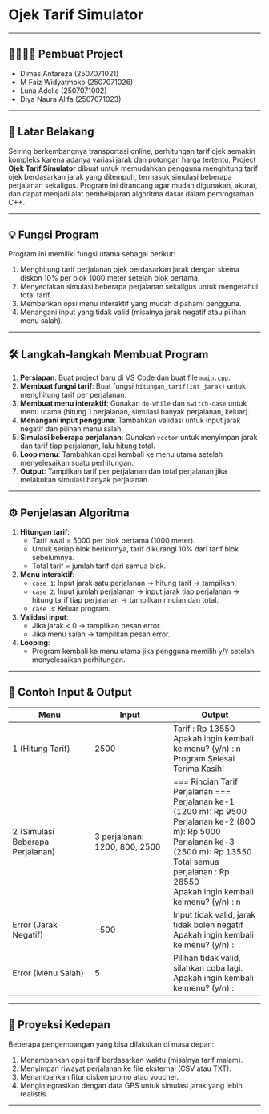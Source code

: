 # Ojek Tarif Simulator

---

## 👨‍💼👩‍💼 Pembuat Project
   - Dimas Antareza 
     (2507071021)
   - M Faiz Widyatmoko 
     (2507071026)
   - Luna Adelia 
     (2507071002)
   - Diya Naura Alifa 
     (2507071023)

---

## 📖 Latar Belakang
Seiring berkembangnya transportasi online, perhitungan tarif ojek semakin kompleks karena adanya variasi jarak dan potongan harga tertentu. Project **Ojek Tarif Simulator** dibuat untuk memudahkan pengguna menghitung tarif ojek berdasarkan jarak yang ditempuh, termasuk simulasi beberapa perjalanan sekaligus. Program ini dirancang agar mudah digunakan, akurat, dan dapat menjadi alat pembelajaran algoritma dasar dalam pemrograman C++.

---

## 💡 Fungsi Program
Program ini memiliki fungsi utama sebagai berikut:
1. Menghitung tarif perjalanan ojek berdasarkan jarak dengan skema diskon 10% per blok 1000 meter setelah blok pertama.
2. Menyediakan simulasi beberapa perjalanan sekaligus untuk mengetahui total tarif.
3. Memberikan opsi menu interaktif yang mudah dipahami pengguna.
4. Menangani input yang tidak valid (misalnya jarak negatif atau pilihan menu salah).

---

## 🛠 Langkah-langkah Membuat Program
1. **Persiapan**: Buat project baru di VS Code dan buat file `main.cpp`.
2. **Membuat fungsi tarif**: Buat fungsi `hitungan_tarif(int jarak)` untuk menghitung tarif per perjalanan.
3. **Membuat menu interaktif**: Gunakan `do-while` dan `switch-case` untuk menu utama (hitung 1 perjalanan, simulasi banyak perjalanan, keluar).
4. **Menangani input pengguna**: Tambahkan validasi untuk input jarak negatif dan pilihan menu salah.
5. **Simulasi beberapa perjalanan**: Gunakan `vector` untuk menyimpan jarak dan tarif tiap perjalanan, lalu hitung total.
6. **Loop menu**: Tambahkan opsi kembali ke menu utama setelah menyelesaikan suatu perhitungan.
7. **Output**: Tampilkan tarif per perjalanan dan total perjalanan jika melakukan simulasi banyak perjalanan.

---

## ⚙️ Penjelasan Algoritma
1. **Hitungan tarif**:
   - Tarif awal = 5000 per blok pertama (1000 meter).
   - Untuk setiap blok berikutnya, tarif dikurangi 10% dari tarif blok sebelumnya.
   - Total tarif = jumlah tarif dari semua blok.
2. **Menu interaktif**:
   - `case 1`: Input jarak satu perjalanan → hitung tarif → tampilkan.
   - `case 2`: Input jumlah perjalanan → input jarak tiap perjalanan → hitung tarif tiap perjalanan → tampilkan rincian dan total.
   - `case 3`: Keluar program.
3. **Validasi input**:
   - Jika jarak < 0 → tampilkan pesan error.
   - Jika menu salah → tampilkan pesan error.
4. **Looping**:
   - Program kembali ke menu utama jika pengguna memilih `y`/`Y` setelah menyelesaikan perhitungan.

---

## 📄 Contoh Input & Output

| Menu | Input | Output |
|------|-------|--------|
| 1 (Hitung Tarif) | 2500 | Tarif : Rp 13550<br>Apakah ingin kembali ke menu? (y/n) : n<br>Program Selesai Terima Kasih! |
| 2 (Simulasi Beberapa Perjalanan) | 3 perjalanan: 1200, 800, 2500 | === Rincian Tarif Perjalanan ===<br>Perjalanan ke-1 (1200 m): Rp 9500<br>Perjalanan ke-2 (800 m): Rp 5000<br>Perjalanan ke-3 (2500 m): Rp 13550<br>Total semua perjalanan : Rp 28550<br>Apakah ingin kembali ke menu? (y/n) : n |
| Error (Jarak Negatif) | -500 | Input tidak valid, jarak tidak boleh negatif<br>Apakah ingin kembali ke menu? (y/n) : |
| Error (Menu Salah) | 5 | Pilihan tidak valid, silahkan coba lagi.<br>Apakah ingin kembali ke menu? (y/n) : |

---

## 🚀 Proyeksi Kedepan
Beberapa pengembangan yang bisa dilakukan di masa depan:
1. Menambahkan opsi tarif berdasarkan waktu (misalnya tarif malam).
2. Menyimpan riwayat perjalanan ke file eksternal (CSV atau TXT).
3. Menambahkan fitur diskon promo atau voucher.
4. Mengintegrasikan dengan data GPS untuk simulasi jarak yang lebih realistis.

---

